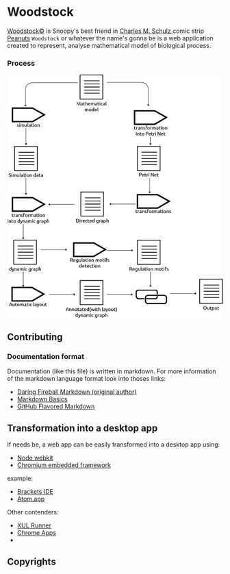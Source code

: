 # Woodstock

[Woodstock©](https://en.wikipedia.org/wiki/Woodstock_(Peanuts)) is Snoopy's best friend in [Charles M. Schulz ](https://en.wikipedia.org/wiki/Charles_M._Schulz) comic strip [Peanuts](https://en.wikipedia.org/wiki/Peanuts)
`Woodstock` or whatever the name's gonna be is a web application created to 
represent, analyse mathematical model of biological process.

### Process

![Image of the software working process](docs/images/process.png)

## Contributing

### Documentation format
Documentation (like this file) is written in markdown. For more information of
the markdown language format look into thoses links:

- [Daring Fireball Markdown (original author)](http://daringfireball.net/projects/markdown/)
- [Markdown Basics](https://help.github.com/articles/markdown-basics)
- [GitHub Flavored Markdown](https://help.github.com/articles/github-flavored-markdown)


## Transformation into a desktop app

If needs be, a web app can be easily transformed into a desktop app using:

- [Node webkit](https://github.com/rogerwang/node-webkit)
- [Chromium embedded framework](https://code.google.com/p/chromiumembedded/)


example:

- [Brackets IDE](https://github.com/adobe/brackets)
- [Atom.app](https://atom.io/)

Other contenders:

- [XUL Runner](https://developer.mozilla.org/en-US/docs/Getting_started_with_XULRunner)
- [Chrome Apps](http://developer.chrome.com/apps/about_apps)
- 

## Copyrights

